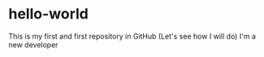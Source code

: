 # hello-world
This is my first and first repository in GitHub (Let's see how I will do)
I'm a new developer
